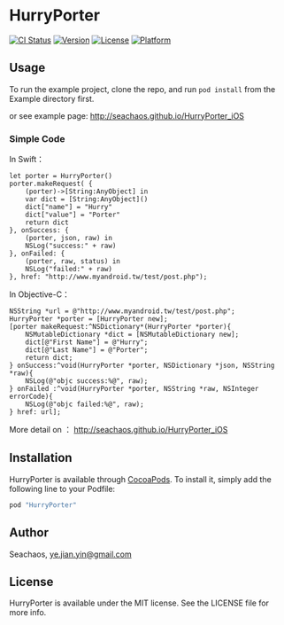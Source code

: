 # HurryPorter

[![CI Status](http://img.shields.io/travis/Seachaos/HurryPorter_iOS.svg?style=flat)](https://travis-ci.org/Seachaos/HurryPorter_iOS)
[![Version](https://img.shields.io/cocoapods/v/HurryPorter.svg?style=flat)](http://cocoapods.org/pods/HurryPorter)
[![License](https://img.shields.io/cocoapods/l/HurryPorter.svg?style=flat)](http://cocoapods.org/pods/HurryPorter)
[![Platform](https://img.shields.io/cocoapods/p/HurryPorter.svg?style=flat)](http://cocoapods.org/pods/HurryPorter)

## Usage

To run the example project, clone the repo, and run `pod install` from the Example directory first.

or see example page:  http://seachaos.github.io/HurryPorter_iOS

### Simple Code


In Swift：

	let porter = HurryPorter()
	porter.makeRequest( {
		(porter)->[String:AnyObject] in
		var dict = [String:AnyObject]()
		dict["name"] = "Hurry"
		dict["value"] = "Porter"
		return dict
	}, onSuccess: {
		(porter, json, raw) in
		NSLog("success:" + raw)
	}, onFailed: {
		(porter, raw, status) in
		NSLog("failed:" + raw)
	}, href: "http://www.myandroid.tw/test/post.php");


In Objective-C：


    NSString *url = @"http://www.myandroid.tw/test/post.php";
    HurryPorter *porter = [HurryPorter new];
    [porter makeRequest:^NSDictionary*(HurryPorter *porter){
        NSMutableDictionary *dict = [NSMutableDictionary new];
        dict[@"First Name"] = @"Hurry";
        dict[@"Last Name"] = @"Porter";
        return dict;
    } onSuccess:^void(HurryPorter *porter, NSDictionary *json, NSString *raw){
        NSLog(@"objc success:%@", raw);
    } onFailed :^void(HurryPorter *porter, NSString *raw, NSInteger errorCode){
        NSLog(@"objc failed:%@", raw);        
    } href: url];


More detail on ： http://seachaos.github.io/HurryPorter_iOS



## Installation

HurryPorter is available through [CocoaPods](http://cocoapods.org). To install
it, simply add the following line to your Podfile:

```ruby
pod "HurryPorter"
```

## Author

Seachaos, ye.jian.yin@gmail.com

## License

HurryPorter is available under the MIT license. See the LICENSE file for more info.
